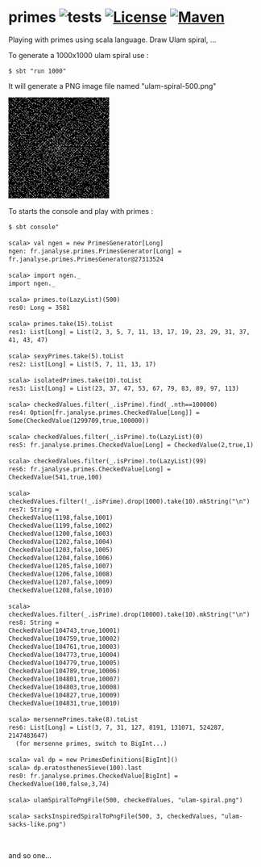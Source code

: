 # primes ![tests][tests-workflow] [![License][licenseImg]][licenseLink] [![Maven][mavenImg]][mavenLink]

Playing with primes using scala language. Draw Ulam spiral, ...

To generate a 1000x1000 ulam spiral use : 
```
$ sbt "run 1000"
```
It will generate a PNG image file named "ulam-spiral-500.png"

![](images/ulam-spiral-200.png)

To starts the console and play with primes :
```
$ sbt console"

scala> val ngen = new PrimesGenerator[Long]
ngen: fr.janalyse.primes.PrimesGenerator[Long] = fr.janalyse.primes.PrimesGenerator@27313524

scala> import ngen._
import ngen._

scala> primes.to(LazyList)(500)
res0: Long = 3581

scala> primes.take(15).toList
res1: List[Long] = List(2, 3, 5, 7, 11, 13, 17, 19, 23, 29, 31, 37, 41, 43, 47)

scala> sexyPrimes.take(5).toList
res2: List[Long] = List(5, 7, 11, 13, 17)

scala> isolatedPrimes.take(10).toList
res3: List[Long] = List(23, 37, 47, 53, 67, 79, 83, 89, 97, 113)

scala> checkedValues.filter(_.isPrime).find(_.nth==100000)
res4: Option[fr.janalyse.primes.CheckedValue[Long]] = Some(CheckedValue(1299709,true,100000))

scala> checkedValues.filter(_.isPrime).to(LazyList)(0)
res5: fr.janalyse.primes.CheckedValue[Long] = CheckedValue(2,true,1)

scala> checkedValues.filter(_.isPrime).to(LazyList)(99)
res6: fr.janalyse.primes.CheckedValue[Long] = CheckedValue(541,true,100)

scala> checkedValues.filter(!_.isPrime).drop(1000).take(10).mkString("\n")
res7: String = 
CheckedValue(1198,false,1001)
CheckedValue(1199,false,1002)
CheckedValue(1200,false,1003)
CheckedValue(1202,false,1004)
CheckedValue(1203,false,1005)
CheckedValue(1204,false,1006)
CheckedValue(1205,false,1007)
CheckedValue(1206,false,1008)
CheckedValue(1207,false,1009)
CheckedValue(1208,false,1010)

scala> checkedValues.filter(_.isPrime).drop(10000).take(10).mkString("\n")
res8: String = 
CheckedValue(104743,true,10001)
CheckedValue(104759,true,10002)
CheckedValue(104761,true,10003)
CheckedValue(104773,true,10004)
CheckedValue(104779,true,10005)
CheckedValue(104789,true,10006)
CheckedValue(104801,true,10007)
CheckedValue(104803,true,10008)
CheckedValue(104827,true,10009)
CheckedValue(104831,true,10010)

scala> mersennePrimes.take(8).toList
res6: List[Long] = List(3, 7, 31, 127, 8191, 131071, 524287, 2147483647)
  (for mersenne primes, switch to BigInt...)

scala> val dp = new PrimesDefinitions[BigInt]()
scala> dp.eratosthenesSieve(100).last
res0: fr.janalyse.primes.CheckedValue[BigInt] = CheckedValue(100,false,3,74)

scala> ulamSpiralToPngFile(500, checkedValues, "ulam-spiral.png")

scala> sacksInspiredSpiralToPngFile(500, 3, checkedValues, "ulam-sacks-like.png")

  
```

and so one...

[tests-workflow]: https://github.com/dacr/primes/actions/workflows/scala.yml/badge.svg

[mavenImg]: https://img.shields.io/maven-central/v/fr.janalyse/primes_2.13.svg
[mavenLink]: https://search.maven.org/#search%7Cga%7C1%7Cfr.janalyse.primes

[licenseImg]: https://img.shields.io/github/license/dacr/primes.svg
[licenseLink]: https://www.apache.org/licenses/LICENSE-2.0.txt
